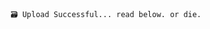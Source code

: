 ```
🗃️ Upload Successful... read below. or die.
```
<img src="https://github.com/uhcode/uhcode/blob/main/github-metrics.svg" alt=""></img>
